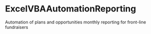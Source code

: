 # ExcelVBAAutomationReporting
Automation of plans and opportunities monthly reporting for front-line fundraisers

